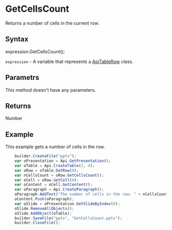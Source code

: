 # GetCellsCount

Returns a number of cells in the current row.

## Syntax

expression.GetCellsCount();

`expression` - A variable that represents a [ApiTableRow](../ApiTableRow.md) class.

## Parametrs

This method doesn't have any parameters.

## Returns

Number

## Example

This example gets a number of cells in the row.

```javascript
	builder.CreateFile("pptx");
	var oPresentation = Api.GetPresentation();
	var oTable = Api.CreateTable(2, 4);
	var oRow = oTable.GetRow(0);
	var nCellsCount = oRow.GetCellsCount();
	var oCell = oRow.GetCell(0);
	var oContent = oCell.GetContent();
	var oParagraph = Api.CreateParagraph();
	oParagraph.AddText("The number of cells in the row: " + nCellsCount);
	oContent.Push(oParagraph);
	var oSlide = oPresentation.GetSlideByIndex(0);
	oSlide.RemoveAllObjects();
	oSlide.AddObject(oTable);
	builder.SaveFile("pptx", "GetCellsCount.pptx");
	builder.CloseFile();
```